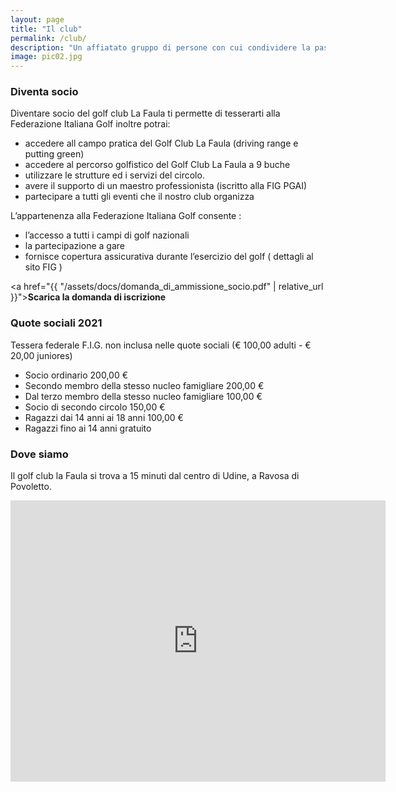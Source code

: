 ```yaml
---
layout: page
title: "Il club"
permalink: /club/
description: "Un affiatato gruppo di persone con cui condividere la passione per questo bellissimo sport da praticare in compagnia"
image: pic02.jpg
---
```


### Diventa socio

Diventare socio del golf club La Faula ti permette di tesserarti alla Federazione Italiana Golf inoltre potrai:


* accedere all campo pratica del Golf Club La Faula (driving range e putting green)
* accedere al percorso golfistico del Golf Club La Faula a 9 buche
* utilizzare le strutture ed i servizi del circolo.
* avere il supporto di un maestro professionista (iscritto alla FIG PGAI)
* partecipare a tutti gli eventi che il nostro club organizza

L’appartenenza alla Federazione Italiana Golf consente :
* l’accesso a tutti i campi di golf nazionali
* la partecipazione a gare
* fornisce copertura assicurativa durante l’esercizio del golf ( dettagli al sito FIG )


<a href="{{ "/assets/docs/domanda_di_ammissione_socio.pdf" | relative_url }}">**Scarica la domanda di iscrizione**</a>


### Quote sociali 2021

Tessera federale F.I.G. non inclusa nelle quote sociali (€ 100,00 adulti - € 20,00 juniores)

* Socio ordinario  200,00 € 
* Secondo membro della stesso nucleo famigliare  200,00 €
* Dal terzo membro della stesso nucleo famigliare  100,00 €
* Socio di secondo circolo  150,00 € 
* Ragazzi dai 14 anni ai 18 anni  100,00 € 
* Ragazzi fino ai 14 anni   gratuito



### Dove siamo

Il golf club la Faula si trova a 15 minuti dal centro di  Udine, a Ravosa di Povoletto.
<div class="row">
<div class="col-md-4 col-md-offset-4">
<iframe src="https://www.google.com/maps/embed?pb=!1m18!1m12!1m3!1d62544.18812305778!2d13.292086252349879!3d46.148979391254734!2m3!1f0!2f0!3f0!3m2!1i1024!2i768!4f13.1!3m3!1m2!1s0x477a49c808607b71%3A0x18da5235707ee12!2sGolf+Club+La+Faula!5e0!3m2!1sit!2sit!4v1514389707855" width="600" height="450" frameborder="0" style="border:0" allowfullscreen></iframe>
</div>
</div>
